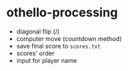 # othello-processing

* diagonal flip (/)
* computer move (countdown method)
* save final score to `scores.txt`
* scores' order
* input for player name